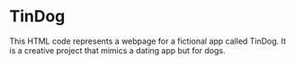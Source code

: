 # TinDog

This HTML code represents a webpage for a fictional app called TinDog. It is a creative project that mimics a dating app but for dogs. 
